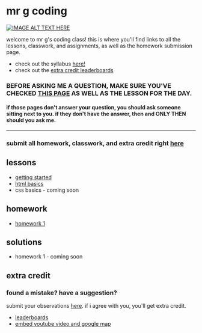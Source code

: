 # mr g coding

[![IMAGE ALT TEXT HERE](https://s-media-cache-ak0.pinimg.com/originals/be/0e/3a/be0e3a927d3ff9f0773d36ad25f09571.gif)](https://www.youtube.com/watch?v=Q6ctb-Pb3lc)

welcome to mr g's coding class!  this is where you'll find links to all the lessons, classwork, and assignments, as well as the homework submission page.

* check out the syllabus [here!](https://docs.google.com/document/d/11A65WN9dCGlhNKqRkYReLiK618N6X7UgYuk93-s2rd8/pub)
* check out the [extra credit leaderboards](https://docs.google.com/spreadsheets/d/183HmkhTxw4rw0fnM_p_HKuGVY_c81udCDeD40wnFm7A/pubchart?oid=2112650487&format=interactive)

### BEFORE ASKING ME A QUESTION, MAKE SURE YOU'VE CHECKED [THIS PAGE](https://github.com/AKingDebased/mr-g-coding/blob/master/how_do_i.md) AS WELL AS THE LESSON FOR THE DAY.

#### if those pages don't answer your question, you should ask someone sitting next to you. if they don't have the answer, then and ONLY THEN should you ask me.
<hr>

### submit all homework, classwork, and extra credit right [here](https://docs.google.com/a/citycharterschools.org/forms/d/1AD0OK_p00y98UfO0xhwJZ1oXv0K6EDa1xfpmWFzhbso/viewform)

## lessons
* [getting started](https://github.com/AKingDebased/mr-g-coding/blob/master/lessons/01-getting_started/getting_started.md)
* [html basics](https://github.com/AKingDebased/mr-g-coding/blob/master/lessons/02-html_basics/html_basics.md)
* css basics - coming soon

## homework
* [homework 1](https://github.com/AKingDebased/mr-g-coding/blob/master/homework/homework_1.md)


## solutions
* homework 1 - coming soon

## extra credit
### found a mistake?  have a suggestion?
submit your observations [here](https://docs.google.com/a/citycharterschools.org/forms/d/1AhJZ9k8wqtevnSiqbgj0w72Z9GqTcPTQy_iIwrMJoeA/viewform?usp=send_form).  if i agree with you, you'll get extra credit.
* [leaderboards](https://docs.google.com/spreadsheets/d/183HmkhTxw4rw0fnM_p_HKuGVY_c81udCDeD40wnFm7A/pubchart?oid=2112650487&format=interactive)
* [embed youtube video and google map]()
